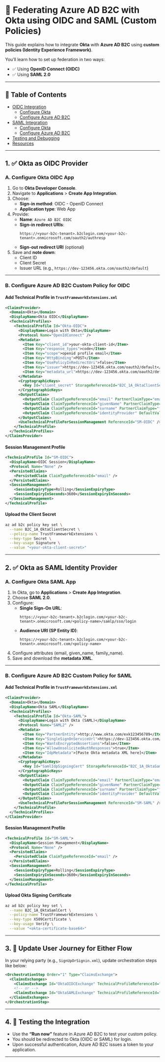 # 🔐 Federating Azure AD B2C with Okta using OIDC and SAML (Custom Policies)

This guide explains how to integrate **Okta** with **Azure AD B2C** using **custom policies (Identity Experience Framework)**.

You’ll learn how to set up federation in two ways:

- ✅ Using **OpenID Connect (OIDC)**
- ✅ Using **SAML 2.0**

---

## 📌 Table of Contents

- [OIDC Integration](#1-okta-as-oidc-provider)
  - [Configure Okta](#a-configure-okta-oidc-app)
  - [Configure Azure AD B2C](#b-configure-azure-ad-b2c-custom-policy-for-oidc)
- [SAML Integration](#2-okta-as-saml-identity-provider)
  - [Configure Okta](#a-configure-okta-saml-app)
  - [Configure Azure AD B2C](#b-configure-azure-ad-b2c-custom-policy-for-saml)
- [Testing and Debugging](#3-testing-the-integration)
- [Resources](#resources)

---

## 1. ✅ Okta as OIDC Provider

### A. Configure Okta OIDC App

1. Go to **Okta Developer Console**.
2. Navigate to **Applications** > **Create App Integration**.
3. Choose:
   - **Sign-in method**: OIDC - OpenID Connect
   - **Application type**: Web App
4. Provide:
   - **Name**: `Azure AD B2C OIDC`
   - **Sign-in redirect URIs**:
     ```
     https://<your-b2c-tenant>.b2clogin.com/<your-b2c-tenant>.onmicrosoft.com/oauth2/authresp
     ```
   - **Sign-out redirect URI** (optional)
5. Save and **note down**:
   - Client ID
   - Client Secret
   - Issuer URL (e.g., `https://dev-123456.okta.com/oauth2/default`)

---

### B. Configure Azure AD B2C Custom Policy for OIDC

#### Add Technical Profile in `TrustFrameworkExtensions.xml`

```xml
<ClaimsProvider>
  <Domain>Okta</Domain>
  <DisplayName>Okta OIDC</DisplayName>
  <TechnicalProfiles>
    <TechnicalProfile Id="Okta-OIDC">
      <DisplayName>Login with Okta</DisplayName>
      <Protocol Name="OpenIdConnect" />
      <Metadata>
        <Item Key="client_id">your-okta-client-id</Item>
        <Item Key="response_types">code</Item>
        <Item Key="scope">openid profile email</Item>
        <Item Key="HttpBinding">POST</Item>
        <Item Key="UsePolicyInRedirectUri">false</Item>
        <Item Key="issuer">https://dev-123456.okta.com/oauth2/default</Item>
        <Item Key="metadata_url">https://dev-123456.okta.com/oauth2/default/.well-known/openid-configuration</Item>
      </Metadata>
      <CryptographicKeys>
        <Key Id="client_secret" StorageReferenceId="B2C_1A_OktaClientSecret" />
      </CryptographicKeys>
      <OutputClaims>
        <OutputClaim ClaimTypeReferenceId="email" PartnerClaimType="email" />
        <OutputClaim ClaimTypeReferenceId="givenName" PartnerClaimType="given_name" />
        <OutputClaim ClaimTypeReferenceId="surname" PartnerClaimType="family_name" />
        <OutputClaim ClaimTypeReferenceId="identityProvider" DefaultValue="Okta" />
      </OutputClaims>
      <UseTechnicalProfileForSessionManagement ReferenceId="SM-OIDC" />
    </TechnicalProfile>
  </TechnicalProfiles>
</ClaimsProvider>
```

#### Session Management Profile

```xml
<TechnicalProfile Id="SM-OIDC">
  <DisplayName>OIDC Session</DisplayName>
  <Protocol Name="None" />
  <PersistedClaims>
    <PersistedClaim ClaimTypeReferenceId="email" />
  </PersistedClaims>
  <SessionManagement>
    <SessionExpiryType>Rolling</SessionExpiryType>
    <SessionExpiryInSeconds>3600</SessionExpiryInSeconds>
  </SessionManagement>
</TechnicalProfile>
```

#### Upload the Client Secret

```bash
az ad b2c policy key set \
  --name B2C_1A_OktaClientSecret \
  --policy-name TrustFrameworkExtensions \
  --key-type Secret \
  --key-usage Signature \
  --value "<your-okta-client-secret>"
```

---

## 2. ✅ Okta as SAML Identity Provider

### A. Configure Okta SAML App

1. In Okta, go to **Applications** > **Create App Integration**.
2. Choose **SAML 2.0**.
3. Configure:
   - **Single Sign-On URL**:
     ```
     https://<your-b2c-tenant>.b2clogin.com/<your-b2c-tenant>.onmicrosoft.com/<policy-name>/samlp/sso/login
     ```
   - **Audience URI (SP Entity ID)**:
     ```
     https://<your-b2c-tenant>.b2clogin.com/<your-b2c-tenant>.onmicrosoft.com/<policy-name>
     ```
4. Configure attributes (email, given_name, family_name).
5. Save and download the **metadata XML**.

---

### B. Configure Azure AD B2C Custom Policy for SAML

#### Add Technical Profile in `TrustFrameworkExtensions.xml`

```xml
<ClaimsProvider>
  <Domain>Okta</Domain>
  <DisplayName>Okta SAML</DisplayName>
  <TechnicalProfiles>
    <TechnicalProfile Id="Okta-SAML">
      <DisplayName>Login with Okta (SAML)</DisplayName>
      <Protocol Name="SAML2" />
      <Metadata>
        <Item Key="PartnerEntity">http://www.okta.com/exk123456789</Item>
        <Item Key="SingleSignOnServiceUrl">https://dev-123456.okta.com/app/okta_id/sso/saml</Item>
        <Item Key="WantsEncryptedAssertions">false</Item>
        <Item Key="AllowUnsolicitedAuthResponses">true</Item>
        <Item Key="IdpMetadata">[Paste Okta metadata XML here]</Item>
      </Metadata>
      <CryptographicKeys>
        <Key Id="SamlIdpSigningCert" StorageReferenceId="B2C_1A_OktaSamlCert" />
      </CryptographicKeys>
      <OutputClaims>
        <OutputClaim ClaimTypeReferenceId="email" PartnerClaimType="email" />
        <OutputClaim ClaimTypeReferenceId="givenName" PartnerClaimType="given_name" />
        <OutputClaim ClaimTypeReferenceId="surname" PartnerClaimType="family_name" />
        <OutputClaim ClaimTypeReferenceId="identityProvider" DefaultValue="Okta" />
      </OutputClaims>
      <UseTechnicalProfileForSessionManagement ReferenceId="SM-SAML" />
    </TechnicalProfile>
  </TechnicalProfiles>
</ClaimsProvider>
```

#### Session Management Profile

```xml
<TechnicalProfile Id="SM-SAML">
  <DisplayName>Session Management</DisplayName>
  <Protocol Name="None" />
  <PersistedClaims>
    <PersistedClaim ClaimTypeReferenceId="email" />
  </PersistedClaims>
  <SessionManagement>
    <SessionExpiryType>Rolling</SessionExpiryType>
    <SessionExpiryInSeconds>3600</SessionExpiryInSeconds>
  </SessionManagement>
</TechnicalProfile>
```

#### Upload Okta Signing Certificate

```bash
az ad b2c policy key set \
  --name B2C_1A_OktaSamlCert \
  --policy-name TrustFrameworkExtensions \
  --key-type X509Certificate \
  --key-usage Verify \
  --value "<okta-certificate-base64>"
```

---

## 3. 🔄 Update User Journey for Either Flow

In your relying party (e.g., `SignUpOrSignin.xml`), update orchestration steps like below:

```xml
<OrchestrationStep Order="1" Type="ClaimsExchange">
  <ClaimsExchanges>
    <ClaimsExchange Id="OktaOIDCExchange" TechnicalProfileReferenceId="Okta-OIDC" />
    <!-- or -->
    <ClaimsExchange Id="OktaSAMLExchange" TechnicalProfileReferenceId="Okta-SAML" />
  </ClaimsExchanges>
</OrchestrationStep>
```

---

## 4. 🧪 Testing the Integration

- Use the **“Run now”** feature in Azure AD B2C to test your custom policy.
- You should be redirected to Okta (OIDC or SAML) for login.
- Upon successful authentication, Azure AD B2C issues a token to your application.

---  